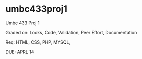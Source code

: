 # umbc433proj1
Umbc 433 Proj 1


Graded on: Looks, Code, Validation, Peer Effort, Documentation

Req: HTML, CSS, PHP, MYSQL, 

DUE: APRL 14
